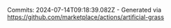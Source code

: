 Commits: 2024-07-14T09:18:39.082Z - Generated via https://github.com/marketplace/actions/artificial-grass
<br>
